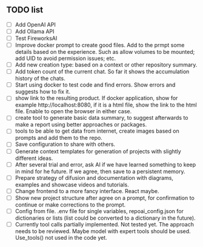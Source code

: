 
## TODO list

- [ ] Add OpenAI API
- [ ] Add Ollama API
- [ ] Test FireworksAI
- [ ] Improve docker prompt to create good files. Add to the prmpt some details based on the experience. Such as allow volumes to be mounted; add UID to avoid permission issues; etc.
- [ ] Add new creation type: based on a context or other repository summary.
- [ ] Add token count of the current chat. So far it shows the accumulation history of the chats.
- [ ] Start using docker to test code and find errors. Show errors and suggests how to fix it.
- [ ] show link to the resulting product. If docker application, show for example http://localhost:8080, if it is a html file, show the link to the html file. Enable to open the browser in either case.
- [ ] create tool to generate basic data summary, to suggest afterwards to make a report using better approaches or packages.
- [ ] tools to be able to get data from internet, create images based on prompts and add them to the repo.
- [ ] Save configuration to share with others.
- [ ] Generate context templates for generation of projects with slightly different ideas.
- [ ] After several trial and error, ask AI if we have learned something to keep in mind for he future. If we agree, then save to a persistent memory.
- [ ] Prepare strategy of difusion and documentation with diagrams, examples and showcase videos and tutorials.
- [ ] Change frontend to a more fancy interface. React maybe.
- [ ] Show new project structure after agree on a prompt, for confirmation to continue or make corrections to the prompt.
- [ ] Config from file. .env file for single variables, repoai_config.json for dictionaries or lists (list could be converted to a dictionary in the future).
- [ ] Currently tool calls partially implemented. Not tested yet. The approach needs to be reviewed. Maybe model with expert tools should be used. Use_tools() not used in the code yet.
